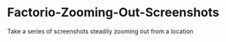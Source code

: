 # Factorio-Zooming-Out-Screenshots
Take a series of screenshots steadily zooming out from a location
